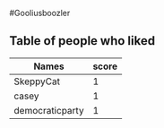 #Gooliusboozler
## Table of people who liked
Names | score
--- | ---
SkeppyCat | 1
casey | 1
democraticparty | 1
